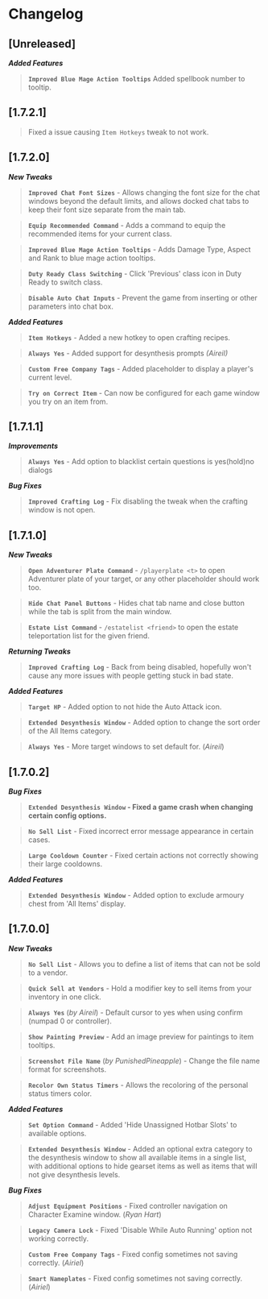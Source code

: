 # Changelog

## [Unreleased]
***Added Features***
> **`Improved Blue Mage Action Tooltips`** Added spellbook number to tooltip.

## [1.7.2.1]
> Fixed a issue causing `Item Hotkeys` tweak to not work.

## [1.7.2.0]
***New Tweaks***
> **`Improved Chat Font Sizes`** - Allows changing the font size for the chat windows beyond the default limits, and allows docked chat tabs to keep their font size separate from the main tab.

> **`Equip Recommended Command`** - Adds a command to equip the recommended items for your current class.

> **`Improved Blue Mage Action Tooltips`** - Adds Damage Type, Aspect and Rank to blue mage action tooltips.

> **`Duty Ready Class Switching`** - Click 'Previous' class icon in Duty Ready to switch class.

> **`Disable Auto Chat Inputs`** - Prevent the game from inserting <flag> or other parameters into chat box.

***Added Features***
> **`Item Hotkeys`** - Added a new hotkey to open crafting recipes.

> **`Always Yes`** - Added support for desynthesis prompts *(Aireil)*

> **`Custom Free Company Tags`** - Added placeholder to display a player's current level.

> **`Try on Correct Item`** - Can now be configured for each game window you try on an item from.


## [1.7.1.1]
***Improvements***
> **`Always Yes`** - Add option to blacklist certain questions is yes(hold)no dialogs

***Bug Fixes***
> **`Improved Crafting Log`** - Fix disabling the tweak when the crafting window is not open.


## [1.7.1.0]
***New Tweaks***
> **`Open Adventurer Plate Command`** - `/playerplate <t>` to open Adventurer plate of your target, or any other placeholder should work too.

> **`Hide Chat Panel Buttons`** - Hides chat tab name and close button while the tab is split from the main window.

> **`Estate List Command`** - `/estatelist <friend>` to open the estate teleportation list for the given friend.

***Returning Tweaks***
> **`Improved Crafting Log`** - Back from being disabled, hopefully won't cause any more issues with people getting stuck in bad state.

***Added Features***
> **`Target HP`** - Added option to not hide the Auto Attack icon.

> **`Extended Desynthesis Window`** - Added option to change the sort order of the All Items category.

> **`Always Yes`** - More target windows to set default for. (*Aireil*)

## [1.7.0.2]
***Bug Fixes***
> **`Extended Desynthesis Window` - Fixed a game crash when changing certain config options.**

> **`No Sell List`** - Fixed incorrect error message appearance in certain cases.

> **`Large Cooldown Counter`** - Fixed certain actions not correctly showing their large cooldowns.

***Added Features***
> **`Extended Desynthesis Window`** - Added option to exclude armoury chest from 'All Items' display.

## [1.7.0.0]
***New Tweaks***
> **`No Sell List`** - Allows you to define a list of items that can not be sold to a vendor.

> **`Quick Sell at Vendors`** - Hold a modifier key to sell items from your inventory in one click.

> **`Always Yes`** (*by Aireil*) - Default cursor to yes when using confirm (numpad 0 or controller).

> **`Show Painting Preview`** - Add an image preview for paintings to item tooltips.

> **`Screenshot File Name`** (*by PunishedPineapple*) - Change the file name format for screenshots.

> **`Recolor Own Status Timers`** - Allows the recoloring of the personal status timers color.

***Added Features***
> **`Set Option Command`** - Added 'Hide Unassigned Hotbar Slots' to available options.

> **`Extended Desynthesis Window`** - Added an optional extra category to the desynthesis window to show all available items in a single list, with additional options to hide gearset items as well as items that will not give desynthesis levels.

***Bug Fixes***
> **`Adjust Equipment Positions`** - Fixed controller navigation on Character Examine window. (*Ryan Hart*)

> **`Legacy Camera Lock`** - Fixed 'Disable While Auto Running' option not working correctly.

> **`Custom Free Company Tags`** - Fixed config sometimes not saving correctly. (*Airiel*)

> **`Smart Nameplates`** - Fixed config sometimes not saving correctly. (*Airiel*)

